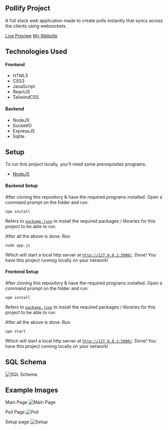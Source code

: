 ## Pollify Project

A full stack web application made to create polls instantly that syncs across the clients using websockets.

[Live Preview](https://pollify-amber.vercel.app) [My Website](https://kobi.lol)

## Technologies Used

<div>
  <div>
    <h4>Frontend</h4>
    <ul>
      <li>HTML5</li>
      <li>CSS3</li>
      <li>JavaScript</li>
      <li>ReactJS</li>
      <li>TailwindCSS</li>
    </ul>
  </div>
  <div>
    <h4>Backend</h4>
    <ul>
      <li>NodeJS</li>
      <li>SocketIO</li>
      <li>ExpressJS</li>
      <li>Sqlite</li>
    </ul>
  </div>
</div>

## Setup

To run this project locally, you'll need some prerequisites programs.

- [NodeJS](https://nodejs.org/)

#### Backend Setup

After cloning this repository & have the required programs installed. Open a command prompt on the folder and run:

```
npm install
```

Refers to [`package.json`](https://github.com/kobito-kun/Pollify/blob/master/backend/package.json) to install the required packages / libraries for this project to be able to run.

After all the above is done. Run

```
node app.js
```

Which will start a local http server at [`http://127.0.0.1:5000/`](http://127.0.0.1:5000/). Done! You have this project running locally on your network!

#### Frontend Setup

After cloning this repository & have the required programs installed. Open a command prompt on the folder and run:

```
npm install
```

Refers to [`package.json`](https://github.com/kobito-kun/Pollify/blob/master/frontend/package.json) to install the required packages / libraries for this project to be able to run.

After all the above is done. Run

```
npm start
```

Which will start a local http server at [`http://127.0.0.1:5000/`](http://127.0.0.1:5000/). Done! You have this project running locally on your network!

## SQL Schema

![SQL Schema](https://cdn.discordapp.com/attachments/756574459313389624/864327741863886868/drawSQL-export-2021-07-12_22_09.png)

## Example Images

Main Page
![Main Page](https://cdn.discordapp.com/attachments/756574459313389624/864328523057856533/pollifyloof.PNG)

Poll Page
![Poll](https://cdn.discordapp.com/attachments/756574459313389624/864328671905185842/pollify4.PNG)

Setup page
![Setup](https://cdn.discordapp.com/attachments/756574459313389624/864328793261998110/pollify2.PNG)
